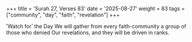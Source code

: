 +++
title = 'Surah 27, Verses 83'
date = '2025-08-27'
weight = 83
tags = ["community", "day", "faith", "revelation"]
+++

˹Watch for˺ the Day We will gather from every faith-community a group of those who denied Our revelations, and they will be driven in ranks.